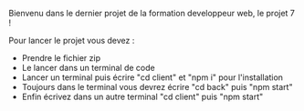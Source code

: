 Bienvenu dans le dernier projet de la formation developpeur web, le projet 7 ! 

Pour lancer le projet vous devez : 
- Prendre le fichier zip
- Le lancer dans un terminal de code
- Lancer un terminal puis écrire "cd client" et "npm i" pour l'installation 
- Toujours dans le terminal vous devrez écrire "cd back" puis "npm start"
- Enfin écrivez dans un autre terminal "cd client" puis "npm start"
